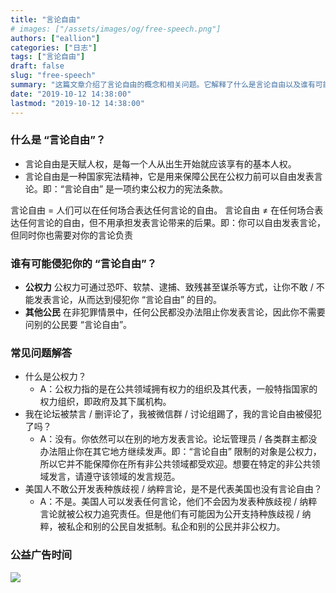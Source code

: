 ```yaml
---
title: "言论自由"
# images: ["/assets/images/og/free-speech.png"]
authors: ["eallion"]
categories: ["日志"]
tags: ["言论自由"]
draft: false
slug: "free-speech"
summary: "这篇文章介绍了言论自由的概念和相关问题。它解释了什么是言论自由以及谁有可能侵犯你的言论自由。文章还回答了常见问题，并强调言论自由并不意味着可以在任何场合表达任何言论而不承担后果。作者认为虽然人们有言论自由的权利，但也必须对自己的言论负责。"
date: "2019-10-12 14:38:00"
lastmod: "2019-10-12 14:38:00"
---
```


### 什么是 “言论自由”？

- 言论自由是天赋人权，是每一个人从出生开始就应该享有的基本人权。
- 言论自由是一种国家宪法精神，它是用来保障公民在公权力前可以自由发表言论。即：“言论自由” 是一项约束公权力的宪法条款。

言论自由 = 人们可以在任何场合表达任何言论的自由。
言论自由 ≠ 在任何场合表达任何言论的自由，但不用承担发表言论带来的后果。即：你可以自由发表言论，但同时你也需要对你的言论负责

### 谁有可能侵犯你的 “言论自由”？

- **公权力** 公权力可通过恐吓、软禁、逮捕、致残甚至谋杀等方式，让你不敢 / 不能发表言论，从而达到侵犯你 “言论自由” 的目的。
- **其他公民** 在非犯罪情景中，任何公民都没办法阻止你发表言论，因此你不需要问别的公民要 “言论自由”。

### 常见问题解答

- 什么是公权力？
  - A：公权力指的是在公共领域拥有权力的组织及其代表，一般特指国家的权力组织，即政府及其下属机构。
- 我在论坛被禁言 / 删评论了，我被微信群 / 讨论组踢了，我的言论自由被侵犯了吗？
  - A：没有。你依然可以在别的地方发表言论。论坛管理员 / 各类群主都没办法阻止你在其它地方继续发声。即：“言论自由” 限制的对象是公权力，所以它并不能保障你在所有非公共领域都受欢迎。想要在特定的非公共领域发言，请遵守该领域的发言规范。
- 美国人不敢公开发表种族歧视 / 纳粹言论，是不是代表美国也没有言论自由？
  - A：不是。美国人可以发表任何言论，他们不会因为发表种族歧视 / 纳粹言论就被公权力追究责任。但是他们有可能因为公开支持种族歧视 / 纳粹，被私企和别的公民自发抵制。私企和别的公民并非公权力。

### 公益广告时间

![](/assets/images/posts/2019/10/1378019866.jpg)
